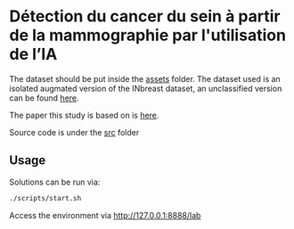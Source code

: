 # Détection du cancer du sein à partir de la mammographie par l'utilisation de l’IA

The dataset should be put inside the [assets](./assets/tp.pdf) folder.
The dataset used is an isolated augmated version of the INbreast dataset, an unclassified version can be found [here](https://www.kaggle.com/datasets/eoussama/breast-cancer-mammograms/data).

The paper this study is based on is [here](./assets/paper.pdf).

Source code is under the [src](./src/) folder

## Usage

Solutions can be run via:

```sh
./scripts/start.sh
```

Access the environment via http://127.0.0.1:8888/lab
